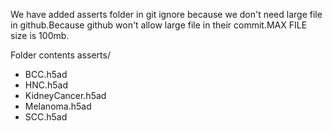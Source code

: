We have added asserts folder in git ignore because we don't need large file in github.Because github won't allow large file in their commit.MAX FILE size is 100mb.

Folder contents asserts/

  * BCC.h5ad
  * HNC.h5ad
  * KidneyCancer.h5ad
  * Melanoma.h5ad
  * SCC.h5ad